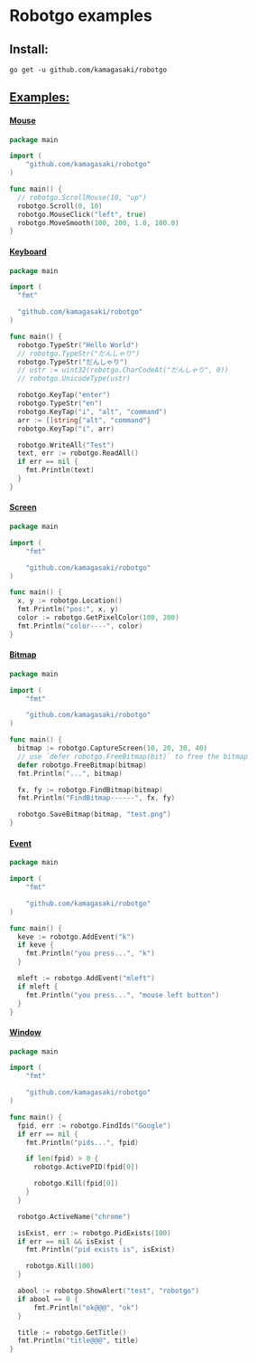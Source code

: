 # Robotgo examples

## Install:
```
go get -u github.com/kamagasaki/robotgo  
```

## [Examples:](https://github.com/kamagasaki/robotgo/blob/master/examples)

#### [Mouse](https://github.com/kamagasaki/robotgo/blob/master/examples/mouse/main.go)

```Go
package main

import (
	"github.com/kamagasaki/robotgo"
)

func main() {
  // robotgo.ScrollMouse(10, "up")
  robotgo.Scroll(0, 10)
  robotgo.MouseClick("left", true)
  robotgo.MoveSmooth(100, 200, 1.0, 100.0)
} 
``` 

#### [Keyboard](https://github.com/kamagasaki/robotgo/blob/master/examples/key/main.go)

```Go
package main

import (
  "fmt"

  "github.com/kamagasaki/robotgo"
)

func main() {
  robotgo.TypeStr("Hello World")
  // robotgo.TypeStr("だんしゃり")
  robotgo.TypeStr("だんしゃり")
  // ustr := uint32(robotgo.CharCodeAt("だんしゃり", 0))
  // robotgo.UnicodeType(ustr)

  robotgo.KeyTap("enter")
  robotgo.TypeStr("en")
  robotgo.KeyTap("i", "alt", "command")
  arr := []string{"alt", "command"}
  robotgo.KeyTap("i", arr)

  robotgo.WriteAll("Test")
  text, err := robotgo.ReadAll()
  if err == nil {
    fmt.Println(text)
  }
} 
```

#### [Screen](https://github.com/kamagasaki/robotgo/blob/master/examples/screen/main.go)

```Go
package main

import (
	"fmt"

	"github.com/kamagasaki/robotgo"
)

func main() {
  x, y := robotgo.Location()
  fmt.Println("pos:", x, y)
  color := robotgo.GetPixelColor(100, 200)
  fmt.Println("color----", color)
} 
```

#### [Bitmap](https://github.com/kamagasaki/robotgo/blob/master/examples/bitmap/main.go)

```Go
package main

import (
	"fmt"

	"github.com/kamagasaki/robotgo"
)

func main() {
  bitmap := robotgo.CaptureScreen(10, 20, 30, 40)
  // use `defer robotgo.FreeBitmap(bit)` to free the bitmap
  defer robotgo.FreeBitmap(bitmap)
  fmt.Println("...", bitmap)

  fx, fy := robotgo.FindBitmap(bitmap)
  fmt.Println("FindBitmap------", fx, fy)

  robotgo.SaveBitmap(bitmap, "test.png")
} 
```

#### [Event](https://github.com/kamagasaki/robotgo/blob/master/examples/event/main.go)

```Go
package main

import (
	"fmt"

	"github.com/kamagasaki/robotgo"
)

func main() {
  keve := robotgo.AddEvent("k")
  if keve {
    fmt.Println("you press...", "k")
  }

  mleft := robotgo.AddEvent("mleft")
  if mleft {
    fmt.Println("you press...", "mouse left button")
  }
} 
```

#### [Window](https://github.com/kamagasaki/robotgo/blob/master/examples/window/main.go)

```Go
package main

import (
	"fmt"

	"github.com/kamagasaki/robotgo"
)

func main() {
  fpid, err := robotgo.FindIds("Google")
  if err == nil {
    fmt.Println("pids...", fpid)

    if len(fpid) > 0 {
      robotgo.ActivePID(fpid[0])

      robotgo.Kill(fpid[0])
    }
  }

  robotgo.ActiveName("chrome")

  isExist, err := robotgo.PidExists(100)
  if err == nil && isExist {
    fmt.Println("pid exists is", isExist)

    robotgo.Kill(100)
  }

  abool := robotgo.ShowAlert("test", "robotgo")
  if abool == 0 {
 	  fmt.Println("ok@@@", "ok")
  }

  title := robotgo.GetTitle()
  fmt.Println("title@@@", title)
} 
```